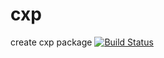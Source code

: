 # cxp
create cxp package
[![Build Status](https://travis-ci.com/pangxiaochen/cxp.svg?branch=1.0.dev)](https://travis-ci.com/pangxiaochen/cxp)
